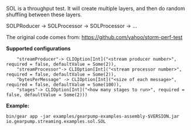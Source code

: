 SOL is a throughput test. It will create multiple layers, and then do random shuffling between these layers.

SOLPRoducer -> SOLProcessor -> SOLProcessor -> ...

The original code comes from: https://github.com/yahoo/storm-perf-test

<B>Supported configurations</B>
```
    "streamProducer"-> CLIOption[Int]("<stream producer number>", required = false, defaultValue = Some(2)),
    "streamProcessor"-> CLIOption[Int]("<stream processor number>", required = false, defaultValue = Some(2)),
    "bytesPerMessage" -> CLIOption[Int]("<size of each message>", required = false, defaultValue = Some(100)),
    "stages"-> CLIOption[Int]("<how many stages to run>", required = false, defaultValue = Some(2)))
```

<B>Example:</B>
```
bin/gear app -jar examples/gearpump-examples-assembly-$VERSION.jar io.gearpump.streaming.examples.sol.SOL
```
